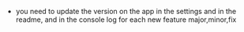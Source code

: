 - you need to update the version on the app in the settings and in the readme, and in the console log for each new feature major,minor,fix